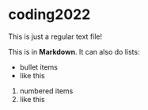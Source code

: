# coding2022
This is just a regular text file!

This is in **Markdown**. It can also do lists:
- bullet items
- like this

1. numbered items
2. like this

